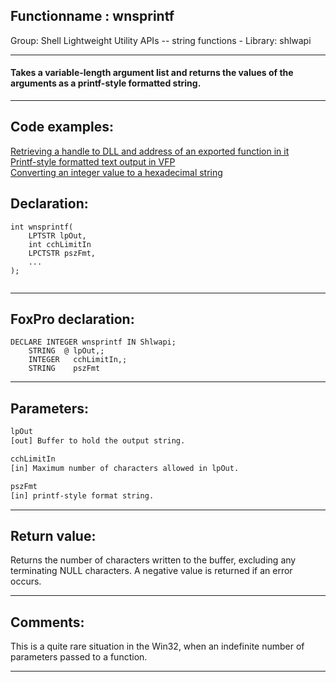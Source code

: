 <link rel="stylesheet" type="text/css" href="../../css/win32api.css">  
<link rel="stylesheet" href="https://cdnjs.cloudflare.com/ajax/libs/font-awesome/4.7.0/css/font-awesome.min.css">

## Functionname : wnsprintf
Group: Shell Lightweight Utility APIs -- string functions - Library: shlwapi    
***  


#### Takes a variable-length argument list and returns the values of the arguments as a printf-style formatted string. 
***  


## Code examples:
[Retrieving a handle to DLL and address of an exported function in it](../../samples/sample_085.md)  
[Printf-style formatted text output in VFP](../../samples/sample_259.md)  
[Converting an integer value to a hexadecimal string](../../samples/sample_260.md)  

## Declaration:
```foxpro  
int wnsprintf(
    LPTSTR lpOut,
    int cchLimitIn
    LPCTSTR pszFmt,
    ...
);
  
```  
***  


## FoxPro declaration:
```foxpro  
DECLARE INTEGER wnsprintf IN Shlwapi;
	STRING  @ lpOut,;
	INTEGER   cchLimitIn,;
	STRING    pszFmt  
```  
***  


## Parameters:
```txt  
lpOut
[out] Buffer to hold the output string.

cchLimitIn
[in] Maximum number of characters allowed in lpOut.

pszFmt
[in] printf-style format string.  
```  
***  


## Return value:
Returns the number of characters written to the buffer, excluding any terminating NULL characters. A negative value is returned if an error occurs.   
***  


## Comments:
This is a quite rare situation in the Win32, when an indefinite number of parameters passed to a function.  
  
***  

